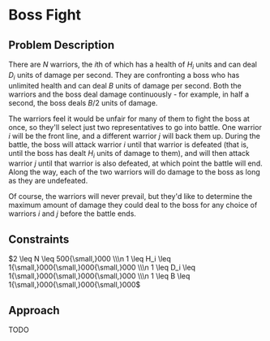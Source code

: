 # Boss Fight

## Problem Description

There are $N$ warriors, the $i\text{th}$ of which has a health of $H_i$ units and can deal $D_i$ units of damage per second. They are confronting a boss who has unlimited health and can deal $B$ units of damage per second. Both the warriors and the boss deal damage continuously - for example, in half a second, the boss deals $B/2$  units of damage.

The warriors feel it would be unfair for many of them to fight the boss at once, so they'll select just two representatives to go into battle. One warrior $i$ will be the front line, and a different warrior $j$ will back them up. During the battle, the boss will attack warrior $i$ until that warrior is defeated (that is, until the boss has dealt $H_i$ units of damage to them), and will then attack warrior $j$ until that warrior is also defeated, at which point the battle will end. Along the way, each of the two warriors will do damage to the boss as long as they are undefeated.

Of course, the warriors will never prevail, but they'd like to determine the maximum amount of damage they could deal to the boss for any choice of warriors $i$ and $j$ before the battle ends.

## Constraints

$2 \leq N \leq 500{\small,}000 \\\n 1 \leq H_i \leq 1{\small,}000{\small,}000{\small,}000 \\\n 1 \leq D_i \leq 1{\small,}000{\small,}000{\small,}000 \\\n 1 \leq B \leq 1{\small,}000{\small,}000{\small,}000$

## Approach

TODO